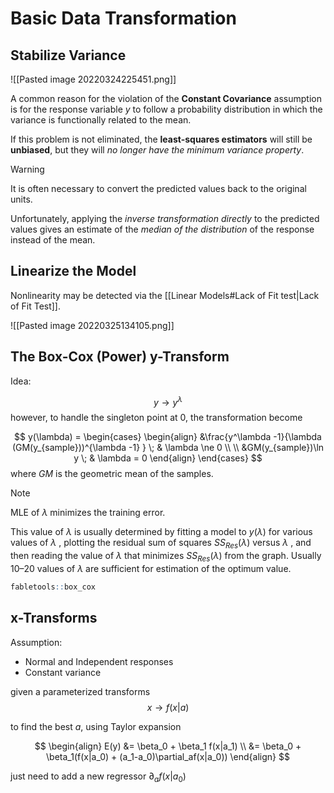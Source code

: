 # Basic Data Transformation

## Stabilize Variance

![[Pasted image 20220324225451.png]]

A common reason for the violation of the **Constant Covariance** assumption is for the response variable $y$ to follow a probability distribution in which the variance is functionally related to the mean.

If this problem is not eliminated, the **least-squares estimators** will still be **unbiased**, but they will _no longer have the minimum variance property_. 

> [!WARNING]
> It is often necessary to convert the predicted values back to the original units. 
> 
> Unfortunately, applying the _inverse transformation directly_ to the predicted values gives an estimate of the _median of the distribution_ of the response instead of the mean.


## Linearize the Model

Nonlinearity may be detected via the [[Linear Models#Lack of Fit test|Lack of Fit Test]]. 

![[Pasted image 20220325134105.png]]


## The Box-Cox (Power) y-Transform

Idea:

$$
  y \to y^\lambda
$$
however, to handle the singleton point at $0$, the transformation become

$$
y(\lambda) = \begin{cases}
\begin{align}
&\frac{y^\lambda -1}{\lambda (GM(y_{sample}))^{\lambda -1} } \; & \lambda \ne 0 \\
\\
&GM(y_{sample})\ln y \; & \lambda = 0
\end{align}
\end{cases}
$$
where $GM$ is the geometric mean of the samples.


> [!NOTE]
> MLE of $\lambda$ minimizes the training error.
> 
> This value of $\lambda$ is usually determined by fitting a model to $y(\lambda)$ for various values of $\lambda$ , plotting the residual sum of squares $SS_{Res}(\lambda)$ versus $\lambda$ , and then reading the value of $\lambda$ that minimizes $SS_{Res}(\lambda)$ from the graph. Usually 10–20 values of $\lambda$ are sufficient for estimation of the optimum value. 


```r
fabletools::box_cox
```



## x-Transforms

Assumption:
- Normal and Independent responses
- Constant variance

given a parameterized transforms
$$
x \to f(x|a)
$$

to find the best $a$, using Taylor expansion

$$
\begin{align}
E(y) &= \beta_0 + \beta_1 f(x|a_1) \\
&= \beta_0 + \beta_1(f(x|a_0) + (a_1-a_0)\partial_af(x|a_0))
\end{align}
$$

just need to add a new regressor $\partial_af(x|a_0)$


